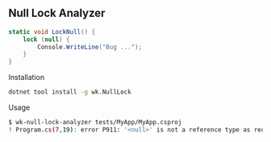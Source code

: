 ## Null Lock Analyzer

```csharp
static void LockNull() {
    lock (null) {
        Console.WriteLine("Bug ...");
    }
}
```

Installation

```bash
dotnet tool install -g wk.NullLock
```

Usage

```bash
$ wk-null-lock-analyzer tests/MyApp/MyApp.csproj
! Program.cs(7,19): error P911: '<null>' is not a reference type as required by the lock statement.
```
